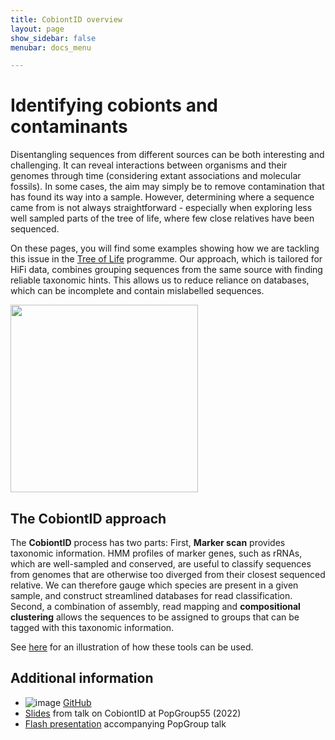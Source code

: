 ```yaml
---
title: CobiontID overview
layout: page
show_sidebar: false
menubar: docs_menu

---
```

# Identifying cobionts and contaminants

Disentangling sequences from different sources can be both interesting and challenging. It can reveal interactions between organisms and their genomes through time (considering extant associations and molecular fossils). In some cases, the aim may simply be to remove contamination that has found its way into a sample. However, determining where a sequence came from is not always straightforward - especially when exploring less well sampled parts of the tree of life, where few close relatives have been sequenced.

On these pages, you will find some examples showing how we are tackling this issue in the <a href="https://www.sanger.ac.uk/programme/tree-of-life/">Tree of Life</a> programme. Our approach, which is tailored for HiFi data, combines grouping sequences from the same source with finding reliable taxonomic hints. This allows us to reduce reliance on databases, which can be incomplete and contain mislabelled sequences.

<img src="https://user-images.githubusercontent.com/10507101/135228070-aca877cf-d210-4e65-8805-a679158b68e2.png" width=300>

## The CobiontID approach

The **CobiontID** process has two parts: First, **Marker scan** provides taxonomic information. HMM profiles of marker genes, such as rRNAs, which are well-sampled and conserved, are useful to classify sequences from genomes that are otherwise too diverged from their closest sequenced relative. We can therefore gauge which species are present in a given sample, and construct streamlined databases for read classification. Second, a combination of assembly, read mapping and **compositional clustering** allows the sequences to be assigned to groups that can be tagged with this taxonomic information.

See [here] for an illustration of how these tools can be used.

[here]: examples.html

## Additional information
- ![image](https://user-images.githubusercontent.com/10507101/214304451-5c5f4a0f-b0f1-485e-afe8-0eea4b592475.png) [GitHub](https://github.com/CobiontID/)
- [Slides](https://drive.google.com/file/d/1ghtPRkdNZRLfDH-pTluUJ2Xq1IpKRaht/view) from talk on CobiontID at PopGroup55 (2022)
- [Flash presentation](https://twitter.com/cc7740/status/1479071728697548807) accompanying PopGroup talk

